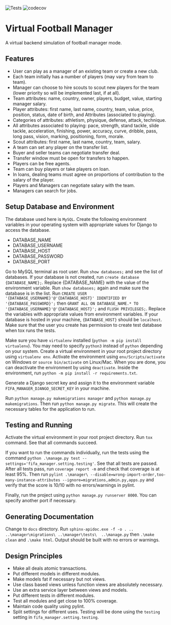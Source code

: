 ![Tests](https://github.com/proafxin/football_manager/actions/workflows/test.yml/badge.svg)
![codecov](https://github.com/proafxin/football_manager/blob/develop/coverage.svg)

# Virtual Football Manager
A virtual backend simulation of football manager mode.

## Features
- User can play as a manager of an existing team or create a new club.
- Each team initially has a number of players (may vary from team to team).
- Manager can choose to hire scouts to scout new players for the team (lower priority so will be implemented last, if at all).
- Team attributes: name, country, owner, players, budget, value, starting manager salary.
- Player attributes: first name, last name, country, team, value, price, position, status, date of birth, and Attributes (associated to playing).
- Categories of attributes: athletism, physique, defense, attack, technique.
- All attributes associated to playing: pace, strength, stand tackle, slide tackle, acceleration, finishing, power, accuracy, curve, dribble, pass, long pass, vision, marking, positioning, form, morale.
- Scout attributes: first name, last name, country, team, salary.
- A team can set any player on the transfer list.
- Buyer and seller teams can negotiate transfer deal.
- Transfer window must be open for transfers to happen.
- Players can be free agents.
- Team can buy players or take players on loan.
- In loans, dealing teams must agree on proportions of contribution to the salary of the player.
- Players and Managers can negotiate salary with the team.
- Managers can search for jobs.

## Setup Database and Environment
The database used here is `MySQL`. Create the following environment variables in your operating system with appropriate values for Django to access the database.
- DATABASE_NAME
- DATABASE_USERNAME
- DATABASE_HOST
- DATABASE_PASSWORD
- DATABASE_PORT

Go to MySQL terminal as root user. Run `show databases;` and see the list of databases. If your database is not created, run `create database {DATABASE_NAME};`. Replace {DATABASE_NAME} with the value of the environment variable. Run `show databases;` again and make sure the database is in the list. Run `CREATE USER '{DATABASE_USERNAME}'@'{DATABASE_HOST}' IDENTIFIED BY '{DATABASE_PASSWORD}';` then `GRANT ALL ON DATABASE_NAME.* TO '{DATABASE_USERNAME}'@'{DATABASE_HOST}';` and `FLUSH PRIVILEGES;`. Replace the variables with appropriate values from environment variables. If your database is hosted in your machine, `{DATABASE_HOST}` should be `localhost`. Make sure that the user you create has permission to create test database when tox runs the tests.

Make sure you have `virtualenv` installed (`python -m pip install virtualenv`). You may need to specify `python3` instead of `python` depending on your system. Create a virtual environment in your root project directory using `virtualenv env`. Activate the environment using `env/Scripts/activate` on Windows or `source bin/activate` on Linux/Mac. When you are done, you can deactivate the environment by using `deactivate`. Inside the environment, run `python -m pip install -r requirements.txt`.

Generate a Django secret key and assign it to the environment variable `FIFA_MANAGER_DJANGO_SECRET_KEY` in your machine.

Run `python manage.py makemigrations manager` and `python manage.py makemigrations`. Then run `python manage.py migrate`. This will create the necessary tables for the application to run.

## Testing and Running
Activate the virtual environment in your root project directory. Run `tox` command. See that all commands succeed.

If you want to run the commands individually, run the tests using the command `python .\manage.py test --settings='fifa_manager.setting.testing'`. See that all tests are passed. After all tests pass, run `coverage report -m` and check that coverage is at least 95%. Then run `pylint .\manager\ --disable=wrong-import-order,too-many-instance-attributes --ignore=migrations,admin.py,apps.py` and verify that the score is 10/10 with no errors/warnings in pylint.

Finally, run the project using `python manage.py runserver 8000`. You can specify another port if necessary.

## Generating Documentation
Change to `docs` directory. Run `sphinx-apidoc.exe -f -o . .. ..\manager\migrations\ ..\manager\tests\  ..\manage.py` then `.\make clean` and `.\make html`. Output should be built with no errors or warnings.

## Design Principles
- Make all deals atomic transactions.
- Put different models in different modules.
- Make models fat if necessary but not views.
- Use class based views unless function views are absolutely necessary.
- Use an extra service layer between views and models.
- Put different tests in different modules.
- Test all modules and get close to 100% coverage.
- Maintain code quality using pylint.
- Split settings for different uses. Testing will be done using the `testing` setting in `fifa_manager.setting.testing`.
